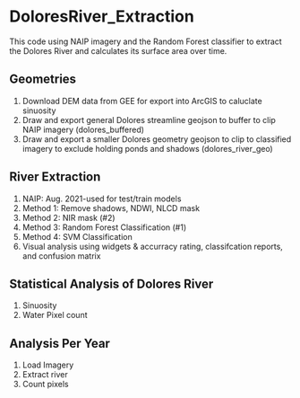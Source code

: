# DoloresRiver_Extraction
This code using NAIP imagery and the Random Forest classifier to extract the Dolores River and calculates its surface area over time. 

## Geometries
1. Download DEM data from GEE for export into ArcGIS to caluclate sinuosity
2. Draw and export general Dolores streamline geojson to buffer to clip NAIP imagery (dolores_buffered)
3. Draw and export a smaller Dolores geometry geojson to clip to classified imagery to exclude holding ponds and shadows (dolores_river_geo)

## River Extraction
1. NAIP: Aug. 2021-used for test/train models
2. Method 1: Remove shadows, NDWI, NLCD mask
3. Method 2: NIR mask (#2)
4. Method 3: Random Forest Classification (#1)
5. Method 4: SVM Classification
6. Visual analysis using widgets & accurracy rating, classifcation reports, and confusion matrix

## Statistical Analysis of Dolores River
1. Sinuosity
2. Water Pixel count

## Analysis Per Year
1. Load Imagery
2. Extract river
3. Count pixels
